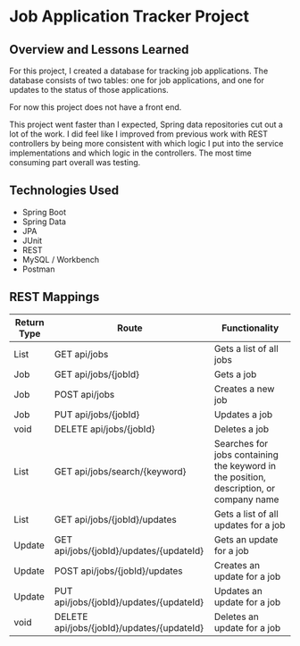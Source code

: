 # Job Application Tracker Project

## Overview and Lessons Learned
For this project, I created a database for tracking job applications. The database consists of two tables: one for job applications, and one for updates to the status of those applications.

For now this project does not have a front end.

This project went faster than I expected, Spring data repositories cut out a lot of the work. I did feel like I improved from previous work with REST controllers by being more consistent with which logic I put into the service implementations and which logic in the controllers. The most time consuming part overall was testing.

## Technologies Used
- Spring Boot
- Spring Data
- JPA
- JUnit
- REST
- MySQL / Workbench
- Postman

## REST Mappings

| Return Type  | Route                                      | Functionality                                                                          |
|--------------|--------------------------------------------|----------------------------------------------------------------------------------------|
| List<Job>    | GET api/jobs                               | Gets a list of all jobs                                                                |
| Job          | GET api/jobs/{jobId}                       | Gets a job                                                                             |
| Job          | POST api/jobs                              | Creates a new job                                                                      |
| Job          | PUT api/jobs/{jobId}                       | Updates a job                                                                          |
| void         | DELETE api/jobs/{jobId}                    | Deletes a job                                                                          |
| List<Job>    | GET api/jobs/search/{keyword}              | Searches for jobs containing the keyword in the position, description, or company name |
| List<Update> | GET api/jobs/{jobId}/updates               | Gets a list of all updates for a job                                                   |
| Update       | GET api/jobs/{jobId}/updates/{updateId}    | Gets an update for a job                                                               |
| Update       | POST api/jobs/{jobId}/updates              | Creates an update for a job                                                            |
| Update       | PUT api/jobs/{jobId}/updates/{updateId}    | Updates an update for a job                                                            |
| void         | DELETE api/jobs/{jobId}/updates/{updateId} | Deletes an update for a job                                                            |
